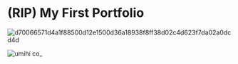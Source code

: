 # (RIP) My First Portfolio

![d70066571d4a1f88500d12e1500d36a18938f8ff38d02c4d623f7da02a0dcd4d](https://user-images.githubusercontent.com/39179585/159167324-2223f6bf-36fa-499d-adbc-89382203b814.gif)

![umihi co_](https://user-images.githubusercontent.com/39179585/159167242-75a5c873-6e43-41cc-bf8c-20a2b0e3c855.png)
